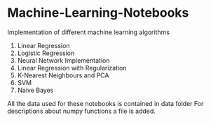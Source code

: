 # Machine-Learning-Notebooks
Implementation of different machine learning algorithms
1. Linear Regression
2. Logistic Regression
3. Neural Network Implementation
4. Linear Regression with Regularization
5. K-Nearest Neighbours and PCA
6. SVM
7. Naive Bayes

All the data used for these notebooks is contained in data folder
For descriptions about numpy functions a file is added. 
